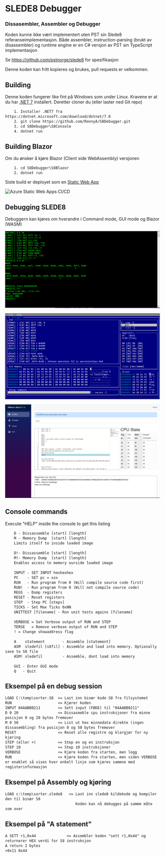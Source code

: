 # SLEDE8 Debugger
### Dissasembler, Assembler og Debugger


Koden kunne ikke vært implementert uten PST sin Slede8 referanseimplementasjon.
Både assembler, instruction-parsing (brukt av disassembler) og runtime engine er en C# versjon av PST sin TypeScript implementasjon

Se https://github.com/pstnorge/slede8 for spesifikasjon

Denne koden kan fritt kopieres og brukes, pull requests er velkommen.



## Building 

Denne koden fungerer like fint på Windows som under Linux.
Kravene er at du har [.NET 7](https://dotnet.microsoft.com/download/dotnet/7.0) installert.
Deretter cloner du (eller laster ned Git repo)

```
    1. Installer .NET7 fra https://dotnet.microsoft.com/download/dotnet/7.0
    2. git clone https://github.com/RonnyA/S8Debugger.git
    3. cd S8Debugger\S8Console
    4. dotnet run
```

## Building Blazor

Om du ønsker å kjøre Blazor (Client side WebAssembly) versjonen
```
    1. cd S8Debugger\S8Blazor
    2. dotnet run
```

Siste build er deployet som en [Static Web App](https://slede8.hackercorp.no/)

![Azure Static Web Apps CI/CD](https://github.com/RonnyA/S8Debugger/workflows/Azure%20Static%20Web%20Apps%20CI/CD/badge.svg)

## Debugging SLEDE8

Debuggern kan kjøres om hverandre i Command mode, GUI mode og Blazor (WASM) 

![Command mode](Doc/command-mode.png)

![GUI mode](Doc/gui-mode.png)

[![WASM mode](Doc/wasm-mode.png)](https://brave-flower-00d404403.azurestaticapps.net/)


## Console commands

Execute "HELP" inside the console to get this listing

```
    D - Dissassemble [start] [length]
    M - Memory Dump  [start] [length]
    Limits itself to inside loaded image

    D!- Dissassemble [start] [length]
    M!- Memory Dump  [start] [length]
    Enables access to memory ourside loaded image

    INPUT - SET INPUT hexhexhex
    PC    - SET pc = xxx
    RUN   - Run program from 0 (Will compile source code first)
    RUN!  - Run program from 0 (Will not compile source code)
    REGS  - Dump registers
    RESET - Reset registers
    STEP  - Step PC [steps]
    TICKS - Set Max Ticks 0xNN
    UNITTEST [filename] - Run unit tests agains [filename]

    VERBOSE = Set Verbose output of RUN and STEP
    TERSE   = Remove verbose output of RUN and STEP
    ! = Change showaddress flag

    A    statement        - Assemble [statement]
    ASM  sledefil [s8fil] - Assemble and load into memory. Optionally save to S8 file
    ASM! sledefil         - Assemble, dont load into memory

    GUI - Enter GUI mode
    Q   - Quit
```
## Eksempel på en debug session

    LOAD C:\temp\sorter.S8  <= Last inn binær kode S8 fra filsystemet
    RUN                     <= Kjører koden
    INPUT 04AABB0211        <= Sett input (FØDE) til "04AABB0211"
    D 0 20                  <= Dissasmeble cpu instruksjoner fra minne posisjon 0 og 20 bytes fremover
    M 0 50                  <= List ut hex minnedata direkte (ingen dissasembling) fra posisjon 0 og 50 bytes fremover
    RESET                   <= Reset alle registre og klargjør for ny kjøring
    STEP (eller +)          <= Step en og en instruksjon
    STEP 10                 <= Step 10 instruksjoner
    VERBOSE                 <= Kjøre koden fra starten, men logg 
    RUN                     <= Kjøre koden fra starten, men siden VERBOSE er enablet så vises hver enkelt linje som kjøres sammne med registerinformasjon

## Eksempel på Assembly og kjøring
    LOAD c:\temp\sorter.slede8   <= Last inn slede8 kildekode og kompiler den til binær S8
                                    Koden kan nå debugges på samme måte som over

## Eksempel på "A statement"

    A SETT r1,0x44              <= Assembler koden "sett r1,0x44" og returnerer HEX verdi for S8 instruksjon
    A return 2 bytes
    >0x11 0x44
